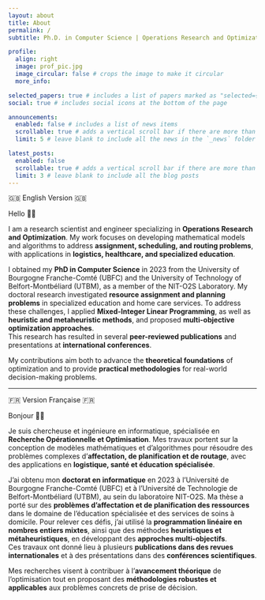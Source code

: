 ```yaml
---
layout: about
title: About
permalink: /
subtitle: Ph.D. in Computer Science | Operations Research and Optimization Specialist | MEng. in Computer and Communications Engineering  

profile:
  align: right
  image: prof_pic.jpg
  image_circular: false # crops the image to make it circular
  more_info: 

selected_papers: true # includes a list of papers marked as "selected={true}"
social: true # includes social icons at the bottom of the page

announcements:
  enabled: false # includes a list of news items
  scrollable: true # adds a vertical scroll bar if there are more than 3 news items
  limit: 5 # leave blank to include all the news in the `_news` folder

latest_posts:
  enabled: false
  scrollable: true # adds a vertical scroll bar if there are more than 3 new posts items
  limit: 3 # leave blank to include all the blog posts
---
```


🇬🇧 English Version 🇬🇧 

Hello 👋🏻 

I am a research scientist and engineer specializing in **Operations Research and Optimization**. My work focuses on developing mathematical models and algorithms to address **assignment, scheduling, and routing problems**, with applications in **logistics, healthcare, and specialized education**.  

I obtained my **PhD in Computer Science** in 2023 from the University of Bourgogne Franche-Comté (UBFC) and the University of Technology of Belfort-Montbéliard (UTBM), as a member of the NIT-O2S Laboratory. My doctoral research investigated **resource assignment and planning problems** in specialized education and home care services. To address these challenges, I applied **Mixed-Integer Linear Programming**, as well as **heuristic and metaheuristic methods**, and proposed **multi-objective optimization approaches**.  
This research has resulted in several **peer-reviewed publications** and presentations at **international conferences**. 

My contributions aim both to advance the **theoretical foundations** of optimization and to provide **practical methodologies** for real-world decision-making problems.  

---

🇫🇷 Version Française 🇫🇷

Bonjour 👋🏻 

Je suis chercheuse et ingénieure en informatique, spécialisée en **Recherche Opérationnelle et Optimisation**. Mes travaux portent sur la conception de modèles mathématiques et d’algorithmes pour résoudre des problèmes complexes d’**affectation, de planification et de routage**, avec des applications en **logistique, santé et éducation spécialisée**.  

J’ai obtenu mon **doctorat en informatique** en 2023 à l’Université de Bourgogne Franche-Comté (UBFC) et à l’Université de Technologie de Belfort-Montbéliard (UTBM), au sein du laboratoire NIT-O2S. Ma thèse a porté sur des **problèmes d’affectation et de planification des ressources** dans le domaine de l’éducation spécialisée et des services de soins à domicile. Pour relever ces défis, j’ai utilisé la **programmation linéaire en nombres entiers mixtes**, ainsi que des méthodes **heuristiques et métaheuristiques**, en développant des **approches multi-objectifs**.  
Ces travaux ont donné lieu à plusieurs **publications dans des revues internationales** et à des présentations dans des **conférences scientifiques**. 

Mes recherches visent à contribuer à l’**avancement théorique** de l’optimisation tout en proposant des **méthodologies robustes et applicables** aux problèmes concrets de prise de décision.  
